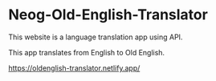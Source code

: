 # Neog-Old-English-Translator
This website is a language translation app using API.

This app translates from English to Old English.

https://oldenglish-translator.netlify.app/
